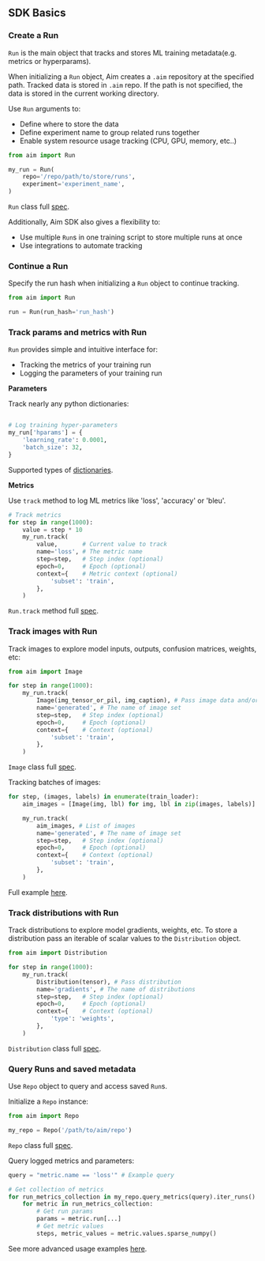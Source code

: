 ## SDK Basics

### Create a Run

`Run` is the main object that tracks and stores ML training metadata(e.g. metrics or hyperparams).

When initializing a `Run` object, Aim creates a `.aim` repository at the specified path.
Tracked data is stored in `.aim` repo.
If the path is not specified, the data is stored in the current working directory.

Use `Run` arguments to:
 - Define where to store the data
 - Define experiment name to group related runs together
 - Enable system resource usage tracking (CPU, GPU, memory, etc..)

```python
from aim import Run

my_run = Run(
    repo='/repo/path/to/store/runs',
    experiment='experiment_name',
)
```
`Run` class full [spec](../refs/sdk.html#aim.sdk.run.Run).

Additionally, Aim SDK also gives a flexibility to:
- Use multiple `Run`s in one training script to store multiple runs at once
- Use integrations to automate tracking

### Continue a Run

Specify the run hash when initializing a `Run` object to continue tracking.

```python
from aim import Run

run = Run(run_hash='run_hash')
```

### Track params and metrics with Run

`Run` provides simple and intuitive interface for:
- Tracking the metrics of your training run
- Logging the parameters of your training run

**Parameters**

Track nearly any python dictionaries:
```python

# Log training hyper-parameters
my_run['hparams'] = {
    'learning_rate': 0.0001,
    'batch_size': 32,
}
```
Supported types of [dictionaries](https://github.com/aimhubio/aim/blob/main/aim/storage/types.py#L19).

**Metrics**

Use `track` method to log ML metrics like 'loss', 'accuracy' or 'bleu'.
```python
# Track metrics
for step in range(1000):
    value = step * 10
    my_run.track(
        value,       # Current value to track
        name='loss', # The metric name
        step=step,   # Step index (optional)
        epoch=0,     # Epoch (optional)
        context={    # Metric context (optional)
            'subset': 'train',
        },
    )

```
`Run.track` method full [spec](../refs/sdk.html#aim.sdk.run.Run.track).

### Track images with Run

Track images to explore model inputs, outputs, confusion matrices, weights, etc:

```python
from aim import Image

for step in range(1000):
    my_run.track(
        Image(img_tensor_or_pil, img_caption), # Pass image data and/or caption
        name='generated', # The name of image set
        step=step,   # Step index (optional)
        epoch=0,     # Epoch (optional)
        context={    # Context (optional)
            'subset': 'train',
        },
    )

```
`Image` class full [spec](../refs/sdk.html#module-aim.sdk.objects.image).

Tracking batches of images:

```python
for step, (images, labels) in enumerate(train_loader):
    aim_images = [Image(img, lbl) for img, lbl in zip(images, labels)]

    my_run.track(
        aim_images, # List of images
        name='generated', # The name of image set
        step=step,   # Step index (optional)
        epoch=0,     # Epoch (optional)
        context={    # Context (optional)
            'subset': 'train',
        },
    )
```

Full example [here](https://github.com/aimhubio/aim/blob/main/examples/pytorch_track_images.py).

### Track distributions with Run

Track distributions to explore model gradients, weights, etc.
To store a distribution pass an iterable of scalar values to the `Distribution` object.

```python
from aim import Distribution

for step in range(1000):
    my_run.track(
        Distribution(tensor), # Pass distribution
        name='gradients', # The name of distributions
        step=step,   # Step index (optional)
        epoch=0,     # Epoch (optional)
        context={    # Context (optional)
            'type': 'weights',
        },
    )

```
`Distribution` class full [spec](../refs/sdk.html#module-aim.sdk.objects.distribution).

### Query Runs and saved metadata

Use `Repo` object to query and access saved `Run`s.

Initialize a `Repo` instance:

```python
from aim import Repo

my_repo = Repo('/path/to/aim/repo')
```
`Repo` class full [spec](../refs/sdk.html#aim.sdk.repo.Repo).

Query logged metrics and parameters:

```python
query = "metric.name == 'loss'" # Example query

# Get collection of metrics
for run_metrics_collection in my_repo.query_metrics(query).iter_runs():
    for metric in run_metrics_collection:
        # Get run params
        params = metric.run[...]
        # Get metric values
        steps, metric_values = metric.values.sparse_numpy()
```
See more advanced usage examples [here](https://colab.research.google.com/drive/14rIAjpEyklf5fSMiRbyZs6iYG7IVibcI).
